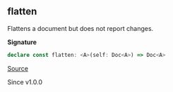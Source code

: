 ## flatten

Flattens a document but does not report changes.

**Signature**

```ts
declare const flatten: <A>(self: Doc<A>) => Doc<A>
```

[Source](https://github.com/Effect-TS/effect/tree/main/packages/printer/src/Doc.ts#L2027)

Since v1.0.0
